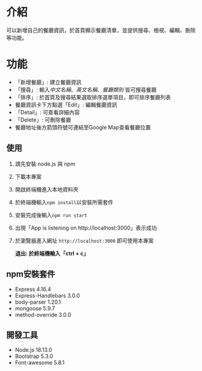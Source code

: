 # 介紹
可以新增自己的餐廳資訊，於首頁顯示餐廳清單，並提供搜尋、檢視、編輯、刪除等功能。

# 功能
+ 「新增餐廳」: 建立餐廳資訊
+ 「搜尋」: 輸入*中文名稱*、*英文名稱*、*餐廳類別* 皆可搜尋餐廳
+ 「排序」: 於首頁及搜尋結果選取排序選單項目，即可排序餐廳列表
+ 餐廳資訊卡下方點選「Edit」: 編輯餐廳資訊
+ 「Detail」: 可查看詳細內容
+ 「Delete」: 可刪除餐廳
+ 餐廳地址後方箭頭符號可連結至Google Map查看餐廳位置

## 使用
1. 請先安裝 node.js 與 npm
2. 下載本專案
3. 開啟終端機進入本地資料夾
4. 於終端機輸入`npm install`以安裝所需套件
5. 安裝完成後輸入`npm run start`
6. 出現「App is listening on http[]()://localhost:3000」表示成功
7. 於瀏覽器進入網址 `http://localhost:3000` 即可使用本專案

    **退出: 於終端機輸入「ctrl + c」**

## npm安裝套件
+ Express 4.16.4
+ Express-Handlebars 3.0.0
+ body-parser 1.20.1
+ mongoose 5.9.7
+ method-override 3.0.0

## 開發工具
+ Node.js 18.13.0
+ Bootstrap 5.3.0
+ Font-awesome 5.8.1
